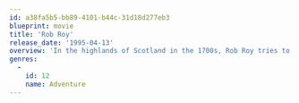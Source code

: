 ```yaml
---
id: a38fa5b5-bb89-4101-b44c-31d18d277eb3
blueprint: movie
title: 'Rob Roy'
release_date: '1995-04-13'
overview: 'In the highlands of Scotland in the 1700s, Rob Roy tries to lead his small town to a better future, by borrowing money from the local nobility to buy cattle to herd to market. When the money is stolen, Rob is forced into a Robin Hood lifestyle to defend his family and honour.'
genres:
  -
    id: 12
    name: Adventure
---
```

